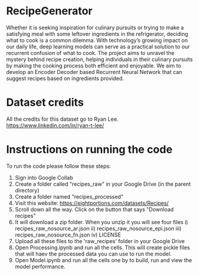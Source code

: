 # RecipeGenerator

Whether it is seeking inspiration for culinary pursuits or trying to make a satisfying meal
with some leftover ingredients in the refrigerator, deciding what to cook is a common dilemma. With
technology’s growing impact on our daily life, deep learning models can serve as a practical solution
to our recurrent confusion of what to cook.
The project aims to unravel the mystery behind recipe creation, helping individuals in their culinary
pursuits by making the cooking process both efficient and enjoyable. We aim to develop an Encoder Decoder based 
Recurrent Neural Network that can suggest recipes based on ingredients provided.

# Dataset credits
All the credits for this dataset go to Ryan Lee. https://www.linkedin.com/in/ryan-t-lee/

# Instructions on running the code
To run the code please follow these steps:

1) Sign into Google Collab
2) Create a folder called "recipes_raw" in your Google Drive (in the parent directory)
3) Create a folder named "recipes_processed"
4) Visit this website: https://eightportions.com/datasets/Recipes/
5) Scroll down all the way. Click on the button that says "Download recipes"
6) It will download a zip folder. When you unzip it you will see four files
	i) recipes_raw_nosource_ar.json
	ii) recipes_raw_nosource_epi.json
	iii) recipes_raw_nosource_fn.json
	iv) LICENSE
7) Upload all these files to the 'raw_recipes' folder in your Google Drive
4) Open Processing.ipynb and run all the cells. This will create pickle files that will haev the processed data you can use to run the model.
5) Open Model.ipynb and run all the cells one by to build, run and view the model performance.
